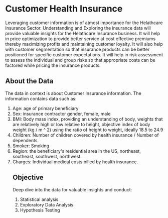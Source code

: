 <h1> Customer Health Insurance </h1>
Leveraging customer information is of atmost importance for the Helathcare Insurance Sector. Understanding and Exploring the insurance data will provide valuable insights for the Helathcare Insurance business.
It will help in price optimization to provide better service at cost effective premiums thereby maximizing profits and maintaining customer loyalty.
It will also help with customer segmentation so that insurance products can be better positioned for specific customer expectations.
It will help in risk assessment to assess the individual and group risks so that appropriate costs can be factored while pricing the insurance products.

<h2> About the Data </h2>
The data in context is about Customer Insurance information. The information contains data such as:
<ol>
  <li> Age: age of primary beneficiary </li>
  <li>Sex: insurance contractor gender, female, male </li>
  <li>BMI: Body mass index, providing an understanding of body, weights that are relatively high or low relative to height, objective index of body weight (kg / m ^ 2) using the ratio of height to weight, ideally 18.5 to 24.9 </li>
  <li>Children: Number of children covered by health insurance / Number of dependents </li>
  <li>Smoker: Smoking </li>
  <li>Region: the beneficiary's residential area in the US, northeast, southeast, southwest, northwest. </li>
  <li>Charges: Individual medical costs billed by health insurance. </li>
<h2> Objective </h2>
Deep dive into the data for valuable insights and conduct:
<ol>
  <li>Statistical analysis </li>
  <li>Exploratory Data Analysis </li>
  <li>Hypothesis Testing </li> 

